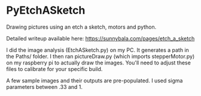 # PyEtchASketch
Drawing pictures using an etch a sketch, motors and python.

Detailed writeup available here:
https://sunnybala.com/pages/etch_a_sketch

I did the image analysis (EtchASketch.py) on my PC. It generates a path in the Paths/ folder. 
I then ran pictureDraw.py (which imports stepperMotor.py) on my raspberry pi to actually draw the images. You'll need to adjust these files to calibrate for your specific build.

A few sample images and their outputs are pre-populated. I used sigma parameters between .33 and 1. 
